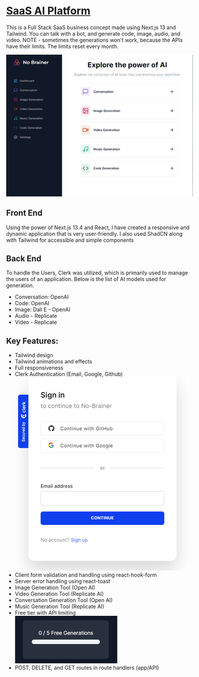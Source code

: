 # [SaaS AI Platform](https://no-brainer-ai-saa-s-concept.vercel.app/)

This is a Full Stack SaaS business concept made using Next.js 13 and Tailwind. You can talk with a bot, and generate code, image, audio, and video. NOTE - sometimes the generations won't work, because the APIs have their limits. The limits reset every month.

![Home page of the clone](/gh-images/image.png)

## Front End
Using the power of Next.js 13.4 and React, I have created a responsive and dynamic application that is very user-friendly. I also used ShadCN along with Tailwind for accessible and simple components

## Back End
To handle the Users, Clerk was utilized, which is primarily used to manage the users of an application. 
Below is the list of AI models used for generation.
- Conversation: OpenAI
- Code: OpenAI
- Image: Dall E - OpenAI
- Audio - Replicate
- Video - Replicate


## Key Features:

- Tailwind design
- Tailwind animations and effects
- Full responsiveness
- Clerk Authentication (Email, Google, Github)
![Sign In page](gh-images/signin.png)
- Client form validation and handling using react-hook-form
- Server error handling using react-toast
- Image Generation Tool (Open AI)
- Video Generation Tool (Replicate AI)
- Conversation Generation Tool (Open AI)
- Music Generation Tool (Replicate AI)
- Free tier with API limiting   
![generation limit](gh-images/generation.png)
- POST, DELETE, and GET routes in route handlers (app/API)
